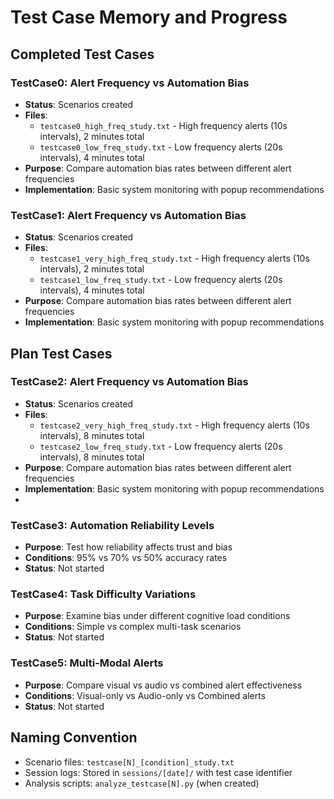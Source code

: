 # Test Case Memory and Progress

## Completed Test Cases

### TestCase0: Alert Frequency vs Automation Bias

- **Status**: Scenarios created
- **Files**:
  - `testcase0_high_freq_study.txt` - High frequency alerts (10s intervals), 2 minutes total
  - `testcase0_low_freq_study.txt` - Low frequency alerts (20s intervals), 4 minutes total
- **Purpose**: Compare automation bias rates between different alert frequencies
- **Implementation**: Basic system monitoring with popup recommendations

### TestCase1: Alert Frequency vs Automation Bias

- **Status**: Scenarios created
- **Files**: 
  - `testcase1_very_high_freq_study.txt` - High frequency alerts (10s intervals), 2 minutes total
  - `testcase1_low_freq_study.txt` - Low frequency alerts (20s intervals), 4 minutes total
- **Purpose**: Compare automation bias rates between different alert frequencies
- **Implementation**: Basic system monitoring with popup recommendations


## Plan Test Cases

### TestCase2: Alert Frequency vs Automation Bias

- **Status**: Scenarios created
- **Files**: 
  - `testcase2_very_high_freq_study.txt` - High frequency alerts (10s intervals), 8 minutes total
  - `testcase2_low_freq_study.txt` - Low frequency alerts (20s intervals), 8 minutes total
- **Purpose**: Compare automation bias rates between different alert frequencies
- **Implementation**: Basic system monitoring with popup recommendations
- 
### TestCase3: Automation Reliability Levels
- **Purpose**: Test how reliability affects trust and bias
- **Conditions**: 95% vs 70% vs 50% accuracy rates
- **Status**: Not started

### TestCase4: Task Difficulty Variations
- **Purpose**: Examine bias under different cognitive load conditions
- **Conditions**: Simple vs complex multi-task scenarios
- **Status**: Not started

### TestCase5: Multi-Modal Alerts
- **Purpose**: Compare visual vs audio vs combined alert effectiveness
- **Conditions**: Visual-only vs Audio-only vs Combined alerts
- **Status**: Not started

## Naming Convention
- Scenario files: `testcase[N]_[condition]_study.txt`
- Session logs: Stored in `sessions/[date]/` with test case identifier
- Analysis scripts: `analyze_testcase[N].py` (when created)